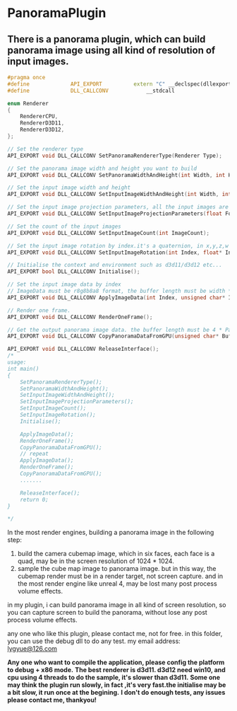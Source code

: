 PanoramaPlugin
=====
There is a panorama plugin, which can build panorama image using all kind of resolution of input images.
------
~~~cpp
#pragma once
#define				API_EXPORT			extern "C" __declspec(dllexport)
#define				DLL_CALLCONV			__stdcall

enum Renderer
{
	RendererCPU,
	RendererD3D11,
	RendererD3D12,
};

// Set the renderer type
API_EXPORT void DLL_CALLCONV SetPanoramaRendererType(Renderer Type);

// Set the panorama image width and height you want to build
API_EXPORT void DLL_CALLCONV SetPanoramaWidthAndHeight(int Width, int Height);

// Set the input image width and height
API_EXPORT void DLL_CALLCONV SetInputImageWidthAndHeight(int Width, int Height);

// Set the input image projection parameters, all the input images are the same.
API_EXPORT void DLL_CALLCONV SetInputImageProjectionParameters(float Fovy, float NearClip, float FarClip);

// Set the count of the input images
API_EXPORT void DLL_CALLCONV SetInputImageCount(int ImageCount);

// Set the input image rotation by index.it's a quaternion, in x,y,z,w order.
API_EXPORT void DLL_CALLCONV SetInputImageRotation(int Index, float* InputImageQuaternionXYZW);

// Initialise the context and environment such as d3d11/d3d12 etc...
API_EXPORT bool DLL_CALLCONV Initialise();

// Set the input image data by index
// ImageData must be r8g8b8a8 format, the buffer length must be width * height * 4.
API_EXPORT void DLL_CALLCONV ApplyImageData(int Index, unsigned char* ImageData);

// Render one frame.
API_EXPORT void DLL_CALLCONV RenderOneFrame();

// Get the output panorama image data. the buffer length must be 4 * PanoramaWidth * PanoramaHeight
API_EXPORT void DLL_CALLCONV CopyPanoramaDataFromGPU(unsigned char* Buffer);

API_EXPORT void DLL_CALLCONV ReleaseInterface();
/*
usage:
int main()
{
	SetPanoramaRendererType();
	SetPanoramaWidthAndHeight();
	SetInputImageWidthAndHeight();
	SetInputImageProjectionParameters();
	SetInputImageCount();
	SetInputImageRotation();
	Initialise();

	ApplyImageData();
	RenderOneFrame();
	CopyPanoramaDataFromGPU();
	// repeat
	ApplyImageData();
	RenderOneFrame();
	CopyPanoramaDataFromGPU();
	.......

	ReleaseInterface();
	return 0;
}	

*/
~~~
In the most render engines, building a panorama image in the following step:
1. build the camera cubemap image, which in six faces, each face is a quad, may be in the screen resolution of 1024 * 1024.
2. sample the cube map image to panorama image.
but in this way, the cubemap render must be in a render target, not screen capture. and in the most render engine like unreal 4, may be lost many post process volume effects.

in my plugin, i can build panorama image in all kind of screen resolution, so you can capture screen to build the panorama, without lose any post process volume effects.

any one who like this plugin, please contact me, not for free. in this folder, you can use the debug dll to do any test.
my email address: lygyue@126.com

__Any one who want to compile the application, please config the platform to debug + x86 mode.__
__The best renderer is d3d11. d3d12 need win10, and cpu using 4 threads to do the sample, it's slower than d3d11.__
__Some one may think the plugin run slowly, in fact ,it's very fast.the initialise may be a bit slow, it run once at the begining.__
__I don't do enough tests, any issues please contact me, thankyou!__
